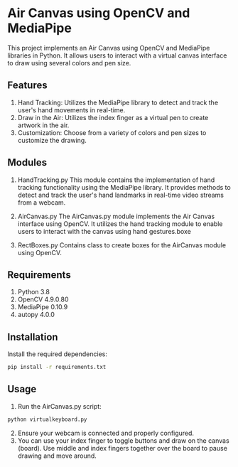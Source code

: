 # Air Canvas using OpenCV and MediaPipe
This project implements an Air Canvas using OpenCV and MediaPipe libraries in Python. It allows users to interact with a virtual canvas interface to draw using several colors and pen size.

## Features

1. Hand Tracking: Utilizes the MediaPipe library to detect and track the user's hand movements in real-time.
3. Draw in the Air: Utilizes the index finger as a virtual pen to create artwork in the air.
4. Customization: Choose from a variety of colors and pen sizes to customize the drawing.

## Modules
1. HandTracking.py
This module contains the implementation of hand tracking functionality using the MediaPipe library. It provides methods to detect and track the user's hand landmarks in real-time video streams from a webcam.

2. AirCanvas.py
The AirCanvas.py module implements the Air Canvas interface using OpenCV. It utilizes the hand tracking module to enable users to interact with the canvas using hand gestures.boxe

3. RectBoxes.py
Contains class to create boxes for the AirCanvas module using OpenCV.

## Requirements
1. Python 3.8
2. OpenCV 4.9.0.80
3. MediaPipe 0.10.9
4. autopy 4.0.0

## Installation
Install the required dependencies:
```sh
pip install -r requirements.txt
```

## Usage
1. Run the AirCanvas.py script:
``` sh
python virtualkeyboard.py
```
2. Ensure your webcam is connected and properly configured.
3. You can use your index finger to toggle buttons and draw on the canvas (board). Use middle and index fingers together over the board to pause drawing and move around.
